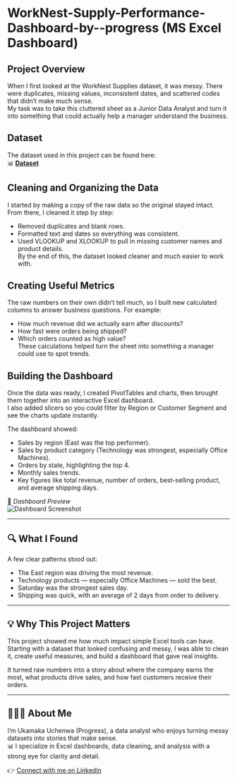 # WorkNest-Supply-Performance-Dashboard-by--progress (MS Excel Dashboard)
## Project Overview  
When I first looked at the WorkNest Supplies dataset, it was messy. There were duplicates, missing values, inconsistent dates, and scattered codes that didn’t make much sense.  
My task was to take this cluttered sheet as a Junior Data Analyst and turn it into something that could actually help a manager understand the business.  

## Dataset  
The dataset used in this project can be found here:  
📊 **[Dataset](https://github.com/progressuchenwa/WorkNest-Supply-Performance-Dashboard-by--progress/blob/main/WorkNest%20Supplies%20Dataset.xlsx)**

## Cleaning and Organizing the Data  
I started by making a copy of the raw data so the original stayed intact. From there, I cleaned it step by step:  
- Removed duplicates and blank rows.  
- Formatted text and dates so everything was consistent.  
- Used VLOOKUP and XLOOKUP to pull in missing customer names and product details.  
By the end of this, the dataset looked cleaner and much easier to work with.  

## Creating Useful Metrics  
The raw numbers on their own didn’t tell much, so I built new calculated columns to answer business questions. For example:  
- How much revenue did we actually earn after discounts?  
- How fast were orders being shipped?  
- Which orders counted as high value?  
These calculations helped turn the sheet into something a manager could use to spot trends.  

## Building the Dashboard  
Once the data was ready, I created PivotTables and charts, then brought them together into an interactive Excel dashboard.  
I also added slicers so you could filter by Region or Customer Segment and see the charts update instantly.  

The dashboard showed:  
- Sales by region (East was the top performer).  
- Sales by product category (Technology was strongest, especially Office Machines).  
- Orders by state, highlighting the top 4.  
- Monthly sales trends.  
- Key figures like total revenue, number of orders, best-selling product, and average shipping days.  

📸 *Dashboard Preview*  
![Dashboard Screenshot](images/worknest_dashboard.png)  

---

## 🔍 What I Found  
A few clear patterns stood out:  
- The East region was driving the most revenue.  
- Technology products — especially Office Machines — sold the best.  
- Saturday was the strongest sales day.  
- Shipping was quick, with an average of 2 days from order to delivery.  

---

## 💡 Why This Project Matters  
This project showed me how much impact simple Excel tools can have. Starting with a dataset that looked confusing and messy, I was able to clean it, create useful measures, and build a dashboard that gave real insights.  

It turned raw numbers into a story about where the company earns the most, what products drive sales, and how fast customers receive their orders.  

---

## 👩🏽‍💻 About Me  
I’m Ukamaka Uchenwa (Progress), a data analyst who enjoys turning messy datasets into stories that make sense.  
📊 I specialize in Excel dashboards, data cleaning, and analysis with a strong eye for clarity and detail.  

👉 [Connect with me on LinkedIn](https://www.linkedin.com) 
